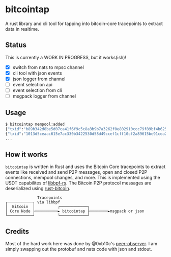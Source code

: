 # bitcointap

A rust library and cli tool for tapping into bitcoin-core tracepoints to
extract data in realtime.

## Status

This is currently a WORK IN PROGRESS, but it works(ish)!

- [x] switch from nats to mpsc channel
- [x] cli tool with json events
- [x] json logger from channel
- [ ] event selection api
- [ ] event selection from cli
- [ ] msgpack logger from channel

## Usage

```bash
$ bitcointap mempool:added 
{"txid":"b89b342d8be5d07ca41f6f9c5c8a3b9b7a3262f0e802910ccc79f89bf4b625fa", ...}
{"txid":"1013d5ceaac615e7ac330b3422530d58d49ccef1cff10cf2a89615be91cea27e", ...}
...
```

## How it works

`bitcointap` is written in Rust and uses the Bitcoin Core tracepoints to extract
events like received and send P2P messages, open and closed P2P connections, mempool
changes, and more. This is implemented using the USDT capabilites of [libbpf-rs].
The Bitcoin P2P protocol messages are deserialized using [rust-bitcoin].
```
              Tracepoints
┌───────────┐ via libbpf
│  Bitcoin  │          ┌────────────┐
│ Core Node ├──────────► bitcointap ├────────►msgpack or json
└───────────┘          └────────────┘
```

## Credits

Most of the hard work here was done by @0xb10c's [peer-observer]. I am simply
swapping out the protobuf and nats code with json and stdout.

[peer-observer]: https://github.com/0xB10C/peer-observer
[msgpack]: https://msgpack.org/
[libbpf-rs]: https://github.com/libbpf/libbpf-rs
[rust-bitcoin]: https://github.com/rust-bitcoin/rust-bitcoin
